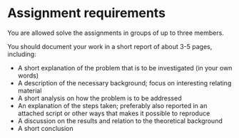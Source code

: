 # Assignment requirements

You are allowed solve the assignments in groups of up to three members.

You should document your work in a short report of about 3-5 pages, including:

  * A short explanation of the problem that is to be investigated (in your own words)
  * A description of the necessary background; focus on interesting relating material
  * A short analysis on how the problem is to be addressed
  * An explanation of the steps taken; preferably also reported in an attached script or other ways that makes it possible to reproduce
  * A discussion on the results and relation to the theoretical background
  * A short conclusion
